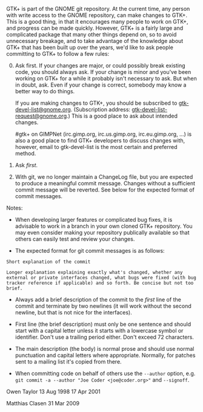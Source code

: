 GTK+ is part of the GNOME git repository. At the current time, any
person with write access to the GNOME repository, can make changes to
GTK+. This is a good thing, in that it encourages many people to work
on GTK+, and progress can be made quickly. However, GTK+ is a fairly
large and complicated package that many other things depend on, so to
avoid unnecessary breakage, and to take advantage of the knowledge
about GTK+ that has been built up over the years, we'd like to ask
people committing to GTK+ to follow a few rules:

0. Ask first. If your changes are major, or could possibly break existing
   code, you should always ask. If your change is minor and you've
   been working on GTK+ for a while it probably isn't necessary
   to ask. But when in doubt, ask. Even if your change is correct,
   somebody may know a better way to do things.

   If you are making changes to GTK+, you should be subscribed
   to gtk-devel-list@gnome.org. (Subscription address:
   gtk-devel-list-request@gnome.org.) This is a good place to ask
   about intended changes.

   #gtk+ on GIMPNet (irc.gimp.org, irc.us.gimp.org, irc.eu.gimp.org, ...)
   is also a good place to find GTK+ developers to discuss changes with,
   however, email to gtk-devel-list is the most certain and preferred
   method.

0. Ask _first_.

0. With git, we no longer maintain a ChangeLog file, but you are expected
   to produce a meaningful commit message. Changes without a sufficient
   commit message will be reverted. See below for the expected format
   of commit messages.

Notes:

* When developing larger features or complicated bug fixes, it is
  advisable to work in a branch in your own cloned GTK+ repository.
  You may even consider making your repository publically available
  so that others can easily test and review your changes.

* The expected format for git commit messages is as follows:

```
Short explanation of the commit

Longer explanation explaining exactly what's changed, whether any
external or private interfaces changed, what bugs were fixed (with bug
tracker reference if applicable) and so forth. Be concise but not too brief.
```

  - Always add a brief description of the commit to the _first_ line of
    the commit and terminate by two newlines (it will work without the
    second newline, but that is not nice for the interfaces).

  - First line (the brief description) must only be one sentence and
    should start with a capital letter unless it starts with a lowercase
    symbol or identifier. Don't use a trailing period either. Don't exceed
    72 characters.

  - The main description (the body) is normal prose and should use normal
    punctuation and capital letters where appropriate. Normally, for patches
    sent to a mailing list it's copied from there.

  - When committing code on behalf of others use the `--author` option, e.g.
    `git commit -a --author "Joe Coder <joe@coder.org>"` and `--signoff`.


Owen Taylor
13 Aug 1998
17 Apr 2001

Matthias Clasen
31 Mar 2009

